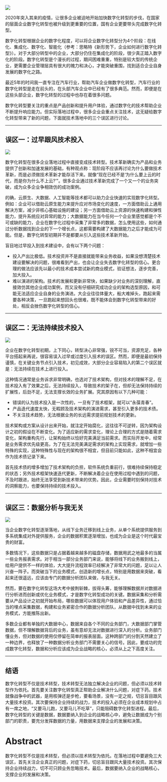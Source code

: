 ![](./_image/数字化转型.jpeg)



2020年突入其来的疫情，让很多企业被迫地开始加快数字化转型的步伐，在国家的层面企业数字化转型也被升级到更重要的位置，国有企业更要带头完成数字化转型。

数字化转型根据企业的数字化程度，可以将企业数字化转型分为4个阶段：在线化、集成化、数字化、智能化（参考：思略特《新形势下，企业如何进行数字化转型》）。对于大部分转型中的企业，大部分仍住在集成化的阶段，很少真正踏入数字化的阶段。数字化转型是个漫长的过程，期间困难重重，特别是较大型的传统企业，更需要企业管理层具有很大的魄力和决心，才能突破重围，找到适合企业自身发展的数字化之路。

最近5年的时间我一直专注在汽车行业，帮助汽车企业做数字化转型，汽车行业的数字化转型是走在前头的，在头部汽车企业中已经有了很多典范。然而，即便是在这些头部企业，数字化转型的过程中也存在着很多问题。

数字化转型要关注的重点是产品创新和提升用户体验，通过数字化的技术帮助企业不断提升响应能力。但实际落地过程中，很多企业会重点关注技术，这无疑给数字化转型带来了新的问题，下面就技术落地中的三个误区进行讨论。
- - - - - 
## 误区一：过早跟风技术投入
![](./_image/过渡设计.jpeg)

数字化转型在很多企业落地过程中直接变成技术转型。技术革新确实为产品和业务提供了创新和加速发展的基础，有种观点称：现阶段不应该再讨论为什么要做技术革新，而是必须做技术革新才能存活下来。就像“现在已经不是‘为什么要上云的时代，而是你为什么不上云?’”。很多企业通过技术革新完成了一个又一个的业务突破，成为众多企业争相效仿的成功案例。

的确，云原生、大数据、人工智能等技术都可以助力企业快速的实现数字化转型。例如：企业可以借助云原生能力来提升应对市场变化的速度，一方面借助云上通用解决方案，减少非核心基础设施的建设；另一方面借助云上资源的快速构建和弹性能力，提升系统应对异常的能力；大数据能力在当今任何一个企业里感觉都是个不可或缺的能力，企业在数字化过程中采集了非常多的数据，怎么使用这些，如何通过分析数据找到企业的下一个增长点，这都需要构建了大数据能力之后才能成为可能。但是，数字化转型初期并不是都要从引入这些技术革新开始。

盲目地过早投入到技术建设中，会有以下两个问题：
- 投入产出比极低。技术投资并不是直接就能带来业务收益，如果没想清楚技术建设要解决的问题，很难看到产出，也会让企业失去数字化转型的信心。更合理的做法应该先以最小的技术成本尝试新的商业模式，验证想法，逐步完善，加大投入。
- 难以演进的架构。技术的发展和更新非常快，如果缺少对业务的深刻理解，直接效仿其他企业成功案例，而又没有仔细研究成功企业的架构选型原因，和可能无法适应企业自身的业务演进。大企业往往体量大，船大难掉头，跑起来需要各种决策，一旦跑起来想回头也很难，既不能体会到数字化转型带来的好处，相反会挫伤数字化转型的信心。
- - - - - 
## 误区二：无法持续技术投入
![](./_image/烂尾楼.jpeg)

企业在数字化转型初期，上下同心，转型决心非常强，锐不可当，资源充足，各种平台搭起来再说，很容易误入过早或过度引入技术的误区。然而，即便是最初保持谨慎，在关键业务节点引入技术，初见成效，大部分企业容易陷入的第二个误区就是：无法持续在技术上进行投入。

这种情况通常是业务诉求非常明确，也选对了技术架构，但对技术的理解不足，在技术投入有了效果之后，无法持续投入，导致技术的架子在，但却无法保持持续的扩展性，后劲不足，无法支撑长效的业务扩展。究其原因有以下几种可能：
- 错误的认为技术投入是一次性的，一旦有了技术框架，就可以“永葆青春”。
- 产品迭代速度太快，无暇顾及技术架构的演进需求，甚至引入更多的技术债。
- 不关注技术趋势，无法根据业务的长远需求提前规划技术的更新。

技术架构或方案从设计出来开始，就注定开始腐化，这往往不可逆转，因为架构设计之初的假设在不断变化。为了适应新的需求变化，理论上合理的方式是随着需求变化，架构重构先行，让架构始终以恰好完美满足当前需求。而实际开发中，经常是业务需求优先级更高，为了在无法完美满足需求的架构上实现需求，就增加一些特殊的实现，这种特殊性与现在的架构很不相宜，但目前只能如此，这种不相宜会作为技术债记录下来。

首先技术债的增多增加了技术架构的负担，软件系统负重前行，很难持续保持稳定的状态；另外技术框架快速迭代更新，不断解决着企业在使用过程中遇到的问题，不及时跟进，始终无法享受到新技术带来的优势。因此，企业需要时刻保持对技术的洞察能力，也要保持持续的技术投入。
- - - - - 
## 误区三：数据分析与我无关
![](./_image/data.jpeg)

当企业数字化转型逐渐落地，从线下业务迁移到线上业务，从单个系统提供服务到多系统集成对外提供服务，企业的数据积累逐渐增加，也成为企业是这个时代最宝贵的财富。

多数情况下，这些数据只是占据着越来越多的磁盘存储，数据用武之地最多的当属一些业务报表需求。对于相当一部分业务部门来说，能够将线下的业务搬到线上，给用户提供不一样的体验，大大提升流程效率已经解决了非常大的问题，足以让人兴奋一阵子。而突破当下的业务模式，创造新的增长点，特别是用数据来突破，看起来还很遥远，应该由专门的数据分析团队来做，与我无关。

然而，要在数字化转型这场大考中披荆斩棘，拔得头筹，能够理解数据并对数据进行分析进而创新或优化业务模式，才是数字化转型成功的关键。数据采集和分析需要从产品设计之初就开始布局，哪些数据可以体现用户体验和产品差异性，通过恰当的埋点采集数据，构建和业务紧密合作的数据分析团队，从数据中找到未来的业务模式，方能推陈出新。

多数企业都有单独的大数据中心，数据来自各个不同的业务部门，大数据部门掌管数据，但不理解数据背后的业务，虽有意却无法对数据进行深入的分析。业务部门懂业务，但对数据的使用仅停留在简单的报表层面。这种跨部门的分割天然建立了一种边界，也释放了一种数据分析业务部门不需要关心的信号。因此，要成功的完成数字化转型，数据和分析应该成为企业战略的核心，必须从上之下高度关注。
- - - - - 
## 结语
数字化转型不仅是技术转型，技术转型无法独立解决企业的问题，但必须以技术转型作为依托。首先要关注数字化转型真正帮助企业解决什么问题，对症下药。技术就像战争中的武器，是用核弹还是步枪，要看场景，没有一定之规，切忌盲目跟风大量技术投资。其次要保持企业持续的战力，技术的投入必须在企业成本规划中占有一席之地，“又要马儿跑，又要马儿不吃草”，只能阻碍数字化转型进程。最后，数字化转型的关键是数据，数据要纳入到企业的战略核心中，避免让数据成为个别部门的职责，要充分发挥数据的力量，用数据来支撑企业的发展和决策。


# Abstract
数字化转型不仅是技术转型，但必须以技术转型为依托。在落地过程中要避免三大误区，首先关注企业真正的问题，对症下药，切忌盲目跟风大量技术投资。其次保持企业持续战力，切不可只顾业务忽略技术。最后，数据要纳入企业的战略核心，支撑企业的发展和决策。
